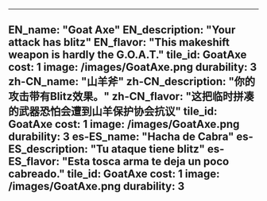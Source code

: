 ---

EN_name: "Goat Axe"
EN_description: "Your attack has blitz"
EN_flavor: "This makeshift weapon is hardly the G.O.A.T."
tile_id: GoatAxe
cost: 1
image: /images/GoatAxe.png
durability: 3
zh-CN_name: "山羊斧"
zh-CN_description: "你的攻击带有Blitz效果。"
zh-CN_flavor: "这把临时拼凑的武器恐怕会遭到山羊保护协会抗议"
tile_id: GoatAxe
cost: 1
image: /images/GoatAxe.png
durability: 3
es-ES_name: "Hacha de Cabra"
es-ES_description: "Tu ataque tiene blitz"
es-ES_flavor: "Esta tosca arma te deja un poco cabreado."
tile_id: GoatAxe
cost: 1
image: /images/GoatAxe.png
durability: 3
---